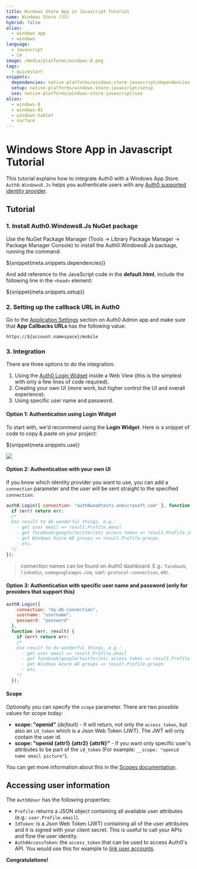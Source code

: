 ```yaml
---
title: Windows Store App in Javascript Tutorial
name: Windows Store (JS)
hybrid: false
alias:
  - windows app
  - windows
language: 
  - Javascript
  - C#
image: /media/platforms/windows-8.png
tags:
  - quickstart
snippets:
  dependencies: native-platforms/windows-store-javascript/dependencies
  setup: native-platforms/windows-store-javascript/setup
  use: native-platforms/windows-store-javascript/use
alias:
  - windows-8
  - windows-81
  - windows-tablet
  - surface
---
```


# Windows Store App in Javascript Tutorial

This tutorial explains how to integrate Auth0 with a Windows App Store. `Auth0.Windows8.Js` helps you authenticate users with any [Auth0 supported identity provider](/identityproviders).

## Tutorial

### 1. Install Auth0.Windows8.Js NuGet package

Use the NuGet Package Manager (Tools -> Library Package Manager -> Package Manager Console) to install the Auth0.Windows8.Js package, running the command:

${snippet(meta.snippets.dependencies)}

And add reference to the JavaScript code in the __default.html__, include the following line in the `<head>` element:

${snippet(meta.snippets.setup)}

### 2. Setting up the callback URL in Auth0

<div class="setup-callback">
<p>Go to the <a href="${uiAppSettingsURL}">Application Settings</a> section on Auth0 Admin app and make sure that <b>App Callbacks URLs</b> has the following value:</p>

<pre><code>https://${account.namespace}/mobile</pre></code>
</div>

### 3. Integration
There are three options to do the integration:

1. Using the [Auth0 Login Widget](/libraries/lock) inside a Web View (this is the simplest with only a few lines of code required).
2. Creating your own UI (more work, but higher control the UI and overall experience).
3. Using specific user name and password.

#### Option 1: Authentication using Login Widget

To start with, we'd recommend using the __Login Widget__. Here is a snippet of code to copy & paste on your project:

${snippet(meta.snippets.use)}

![](//cdn.auth0.com/docs/img/win8-cs-step1.png)

#### Option 2: Authentication with your own UI

If you know which identity provider you want to use, you can add a `connection` parameter and the user will be sent straight to the specified `connection`:

```javascript
auth0.Login({ connection: "auth0waadtests.onmicrosoft.com" }, function (err, result) {
  if (err) return err;
  /*
  Use result to do wonderful things, e.g.:
    - get user email => result.Profile.email
    - get facebook/google/twitter/etc access token => result.Profile.identities[0].access_token
    - get Windows Azure AD groups => result.Profile.groups
    - etc.
  */
});
```

> connection names can be found on Auth0 dashboard. E.g.: `facebook`, `linkedin`, `somegoogleapps.com`, `saml-protocol-connection`, etc.

#### Option 3: Authentication with specific user name and password (only for providers that support this)

```javascript
auth0.Login({
    connection: "my-db-connection",
    username: "username",
    password: "password"
  },
  function (err, result) {
    if (err) return err;
    /*
    Use result to do wonderful things, e.g.:
      - get user email => result.Profile.email
      - get facebook/google/twitter/etc access token => result.Profile.identities[0].access_token
      - get Windows Azure AD groups => result.Profile.groups
      - etc.
    */
  });
```

#### Scope

Optionally you can specify the `scope` parameter. There are two possible values for scope today:

* __scope: "openid"__ _(default)_ - It will return, not only the `access_token`, but also an `id_token` which is a Json Web Token (JWT). The JWT will only contain the user id.
* __scope: "openid {attr1} {attr2} {attrN}"__ - If you want only specific user's attributes to be part of the `id_token` (For example: `__scope: "openid name email picture"`).

You can get more information about this in the [Scopes documentation](https://auth0.com/docs/scopes).

## Accessing user information

The `Auth0User` has the following properties:

* `Profile`: returns a JSON object containing all available user attributes (e.g.: `user.Profile.email`).
* `IdToken`: is a Json Web Token (JWT) containing all of the user attributes and it is signed with your client secret. This is useful to call your APIs and flow the user identity.
* `Auth0AccessToken`: the `access_token` that can be used to access Auth0's API. You would use this for example to [link user accounts](/link-accounts).


**Congratulations!**
